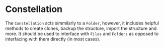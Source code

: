# Constellation

The `Constellation` acts simmilarly to a `Folder`, however, it includes helpful methods to create clones, backup the structure, import the structure and more. It should be used to interface with `Files` and `Folders` as opposed to interfacing with them directly (in most cases).
